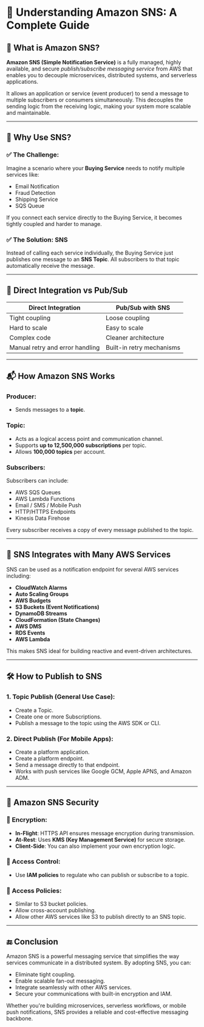 
# 📢 Understanding Amazon SNS: A Complete Guide

## 🚀 What is Amazon SNS?

**Amazon SNS (Simple Notification Service)** is a fully managed, highly available, and secure *publish/subscribe messaging service* from AWS that enables you to decouple microservices, distributed systems, and serverless applications.

It allows an application or service (event producer) to send a message to multiple subscribers or consumers simultaneously. This decouples the sending logic from the receiving logic, making your system more scalable and maintainable.

---

## 🧩 Why Use SNS?

### ✅ The Challenge:
Imagine a scenario where your **Buying Service** needs to notify multiple services like:

- Email Notification
- Fraud Detection
- Shipping Service
- SQS Queue

If you connect each service directly to the Buying Service, it becomes tightly coupled and harder to manage.

### ✅ The Solution: SNS
Instead of calling each service individually, the Buying Service just publishes one message to an **SNS Topic**. All subscribers to that topic automatically receive the message.

---

## 🔁 Direct Integration vs Pub/Sub

| Direct Integration | Pub/Sub with SNS |
|--------------------|------------------|
| Tight coupling | Loose coupling |
| Hard to scale | Easy to scale |
| Complex code | Cleaner architecture |
| Manual retry and error handling | Built-in retry mechanisms |

---

## 📬 How Amazon SNS Works

### Producer:
- Sends messages to a **topic**.

### Topic:
- Acts as a logical access point and communication channel.
- Supports **up to 12,500,000 subscriptions** per topic.
- Allows **100,000 topics** per account.

### Subscribers:
Subscribers can include:
- AWS SQS Queues
- AWS Lambda Functions
- Email / SMS / Mobile Push
- HTTP/HTTPS Endpoints
- Kinesis Data Firehose

Every subscriber receives a copy of every message published to the topic.

---

## 🔗 SNS Integrates with Many AWS Services

SNS can be used as a notification endpoint for several AWS services including:

- **CloudWatch Alarms**
- **Auto Scaling Groups**
- **AWS Budgets**
- **S3 Buckets (Event Notifications)**
- **DynamoDB Streams**
- **CloudFormation (State Changes)**
- **AWS DMS**
- **RDS Events**
- **AWS Lambda**

This makes SNS ideal for building reactive and event-driven architectures.

---

## 🛠️ How to Publish to SNS

### 1. **Topic Publish** (General Use Case):
- Create a Topic.
- Create one or more Subscriptions.
- Publish a message to the topic using the AWS SDK or CLI.

### 2. **Direct Publish** (For Mobile Apps):
- Create a platform application.
- Create a platform endpoint.
- Send a message directly to that endpoint.
- Works with push services like Google GCM, Apple APNS, and Amazon ADM.

---

## 🔐 Amazon SNS Security

### 🧷 Encryption:
- **In-Flight**: HTTPS API ensures message encryption during transmission.
- **At-Rest**: Uses **KMS (Key Management Service)** for secure storage.
- **Client-Side**: You can also implement your own encryption logic.

### 🧷 Access Control:
- Use **IAM policies** to regulate who can publish or subscribe to a topic.

### 🧷 Access Policies:
- Similar to S3 bucket policies.
- Allow cross-account publishing.
- Allow other AWS services like S3 to publish directly to an SNS topic.

---

## 🔚 Conclusion

Amazon SNS is a powerful messaging service that simplifies the way services communicate in a distributed system. By adopting SNS, you can:

- Eliminate tight coupling.
- Enable scalable fan-out messaging.
- Integrate seamlessly with other AWS services.
- Secure your communications with built-in encryption and IAM.

Whether you're building microservices, serverless workflows, or mobile push notifications, SNS provides a reliable and cost-effective messaging backbone.

